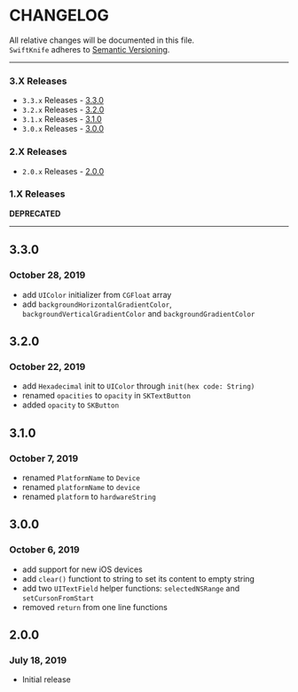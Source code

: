 # CHANGELOG

All relative changes will be documented in this file. \
`SwiftKnife` adheres to [Semantic Versioning](https://semver.org).

***
### 3.X Releases

- `3.3.x` Releases - [3.3.0](#330)
- `3.2.x` Releases - [3.2.0](#320)
- `3.1.x` Releases - [3.1.0](#310)
- `3.0.x` Releases - [3.0.0](#300)

### 2.X Releases

- `2.0.x` Releases - [2.0.0](#200)

### 1.X Releases

**DEPRECATED**

***

## 3.3.0
### October 28, 2019

* add `UIColor` initializer from `CGFloat` array
* add `backgroundHorizontalGradientColor`, `backgroundVerticalGradientColor` and `backgroundGradientColor`

## 3.2.0
### October 22, 2019

* add `Hexadecimal` init to `UIColor` through `init(hex code: String)`
* renamed `opacities` to `opacity` in `SKTextButton`
* added `opacity` to `SKButton`

## 3.1.0
### October 7, 2019

* renamed `PlatformName` to `Device`
* renamed `platformName` to `device`
* renamed `platform` to `hardwareString`

## 3.0.0
### October 6, 2019

* add support for new iOS devices
* add `clear()` functiont to string to set its content to empty string
* add two `UITextField` helper functions: `selectedNSRange` and `setCursonFromStart`
* removed `return` from one line functions

## 2.0.0
### July 18, 2019

* Initial release

